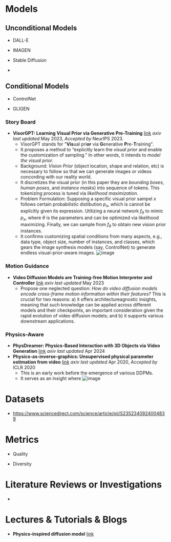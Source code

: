 # Models
## Unconditional Models
- DALL-E

- IMAGEN

- Stable Diffusion

- 
## Conditional Models
- ControlNet

- GLIGEN

### Story Board
- **VisorGPT: Learning Visual Prior via Generative Pre-Training** [link](https://arxiv.org/pdf/2305.13777) _axiv last updated_ May 2023, _Accepted by_ NeurIPS 2023.
  - VisorGPT stands for "**Vis**ual pri**or** via **G**enerative **P**re-**T**raining".
  - It proposes a method to “explicitly learn the _visual prior_ and enable the customization of sampling.” In other words, it intends to _model the visual prior_.
  - Background: _Vision Prior_ (object location, shape and relation, etc) is necessary to follow so that we can generate images or videos concording with our reality world.
  - It discretizes the visual prior (in this paper they are _bounding boxes_, _human poses_, and _instance masks_) into sequence of tokens. This tokenizing process is tuned via _likelihood maximization_.
  - Problem Formulation:
    Supposing a specific visual prior sampel $x$ follows certain probabilistic distibution $p_x$, which is cannot be explicitly given its expression. Utilizing a neural network $f_\theta$ to mimic $p_x$, where $\theta$ is the parameters and can be optimized via likelihood maximizing. Finally, we can sample from $f_\theta$ to obtain new vision prior instances.
  - It confirms customizing spatial conditions from many aspects, e.g., data type, object size, number of instances, and classes, which gears the image synthesis models (say, ControlNet) to generate endless visual-prior-aware images. 
  ![image](https://github.com/qiaosun22/AwesomeText2Video/assets/136222260/c65f9b9a-7dc6-458b-b9f1-e3cd68135bae)

### Motion Guidance
- **Video Diffusion Models are Training-free Motion Interpreter and Controller** [link](https://arxiv.org/pdf/2405.14864v1) _axiv last updated_ May 2023
  - Propose one neglected question: _How do video diffusion models encode cross-frame motion information within their features?_ This is crucial for two reasons: a) it offers architectureagnostic insights, meaning that such knowledge can be applied across different models and their checkpoints, an important consideration given the rapid evolution of video diffusion models; and b) it supports various downstream applications.
 
### Physics-Aware
- **PhysDreamer: Physics-Based Interaction with 3D Objects via Video Generation** [link](https://arxiv.org/pdf/2206.14797) _axiv last updated_ Apr 2024
- **Physics-as-inverse-graphics: Unsupervised physical parameter estimation from video** [link](https://arxiv.org/pdf/1905.11169) _axiv last updated_ Apr 2020, _Accepted by_ ICLR 2020
  - This is an early work before the emergence of various DDPMs.
  - It serves as an insight where 
  ![image](https://github.com/qiaosun22/AwesomeText2Video/assets/136222260/a5c60148-1a36-4aa6-b07c-a0f22918a3fc)


# Datasets
- https://www.sciencedirect.com/science/article/pii/S2352340924004839


# Metrics
- Quality
  
- Diversity

# Literature Reviews or Investigations
- 

# Lectures & Tutorials & Blogs
- **Physics-inspired diffusion model** [link](https://collab.dvb.bayern/display/TUMdlma/Physics-inspired+diffusion+model)
